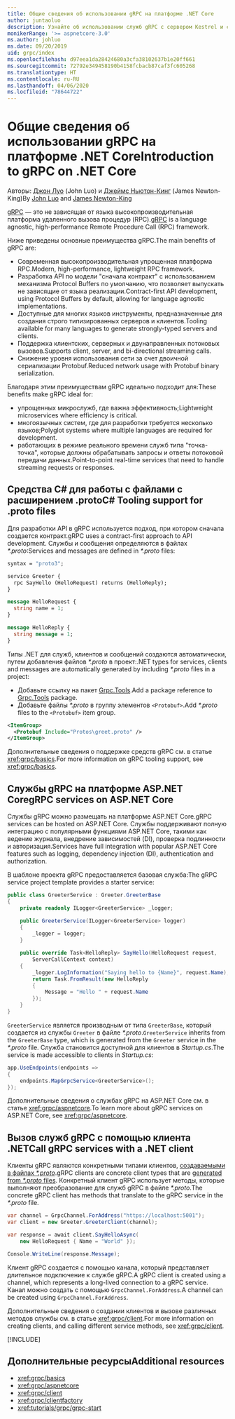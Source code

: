 ```yaml
---
title: Общие сведения об использовании gRPC на платформе .NET Core
author: juntaoluo
description: Узнайте об использовании служб gRPC с сервером Kestrel и стеком ASP.NET Core.
monikerRange: '>= aspnetcore-3.0'
ms.author: johluo
ms.date: 09/20/2019
uid: grpc/index
ms.openlocfilehash: d97eea1da28424680a3cfa38102637b1e20ff661
ms.sourcegitcommit: 72792e349458190b4158fcbacb87caf3fc605268
ms.translationtype: HT
ms.contentlocale: ru-RU
ms.lasthandoff: 04/06/2020
ms.locfileid: "78644722"
---
```

# <a name="introduction-to-grpc-on-net-core"></a><span data-ttu-id="efbb9-103">Общие сведения об использовании gRPC на платформе .NET Core</span><span class="sxs-lookup"><span data-stu-id="efbb9-103">Introduction to gRPC on .NET Core</span></span>

<span data-ttu-id="efbb9-104">Авторы: [Джон Луо](https://github.com/juntaoluo) (John Luo) и [Джеймс Ньютон-Кинг](https://twitter.com/jamesnk) (James Newton-King)</span><span class="sxs-lookup"><span data-stu-id="efbb9-104">By [John Luo](https://github.com/juntaoluo) and [James Newton-King](https://twitter.com/jamesnk)</span></span>

<span data-ttu-id="efbb9-105">[gRPC](https://grpc.io/docs/guides/) — это не зависящая от языка высокопроизводительная платформа удаленного вызова процедур (RPC).</span><span class="sxs-lookup"><span data-stu-id="efbb9-105">[gRPC](https://grpc.io/docs/guides/) is a language agnostic, high-performance Remote Procedure Call (RPC) framework.</span></span>

<span data-ttu-id="efbb9-106">Ниже приведены основные преимущества gRPC.</span><span class="sxs-lookup"><span data-stu-id="efbb9-106">The main benefits of gRPC are:</span></span>
* <span data-ttu-id="efbb9-107">Современная высокопроизводительная упрощенная платформа RPC.</span><span class="sxs-lookup"><span data-stu-id="efbb9-107">Modern, high-performance, lightweight RPC framework.</span></span>
* <span data-ttu-id="efbb9-108">Разработка API по модели "сначала контракт" с использованием механизма Protocol Buffers по умолчанию, что позволяет выпускать не зависящие от языка реализации.</span><span class="sxs-lookup"><span data-stu-id="efbb9-108">Contract-first API development, using Protocol Buffers by default, allowing for language agnostic implementations.</span></span>
* <span data-ttu-id="efbb9-109">Доступные для многих языков инструменты, предназначенные для создания строго типизированных серверов и клиентов.</span><span class="sxs-lookup"><span data-stu-id="efbb9-109">Tooling available for many languages to generate strongly-typed servers and clients.</span></span>
* <span data-ttu-id="efbb9-110">Поддержка клиентских, серверных и двунаправленных потоковых вызовов.</span><span class="sxs-lookup"><span data-stu-id="efbb9-110">Supports client, server, and bi-directional streaming calls.</span></span>
* <span data-ttu-id="efbb9-111">Снижение уровня использования сети за счет двоичной сериализации Protobuf.</span><span class="sxs-lookup"><span data-stu-id="efbb9-111">Reduced network usage with Protobuf binary serialization.</span></span>

<span data-ttu-id="efbb9-112">Благодаря этим преимуществам gRPC идеально подходит для:</span><span class="sxs-lookup"><span data-stu-id="efbb9-112">These benefits make gRPC ideal for:</span></span>
* <span data-ttu-id="efbb9-113">упрощенных микрослужб, где важна эффективность;</span><span class="sxs-lookup"><span data-stu-id="efbb9-113">Lightweight microservices where efficiency is critical.</span></span>
* <span data-ttu-id="efbb9-114">многоязычных систем, где для разработки требуется несколько языков;</span><span class="sxs-lookup"><span data-stu-id="efbb9-114">Polyglot systems where multiple languages are required for development.</span></span>
* <span data-ttu-id="efbb9-115">работающих в режиме реального времени служб типа "точка-точка", которые должны обрабатывать запросы и ответы потоковой передачи данных.</span><span class="sxs-lookup"><span data-stu-id="efbb9-115">Point-to-point real-time services that need to handle streaming requests or responses.</span></span>

## <a name="c-tooling-support-for-proto-files"></a><span data-ttu-id="efbb9-116">Средства C# для работы с файлами с расширением .proto</span><span class="sxs-lookup"><span data-stu-id="efbb9-116">C# Tooling support for .proto files</span></span>

<span data-ttu-id="efbb9-117">Для разработки API в gRPC используется подход, при котором сначала создается контракт.</span><span class="sxs-lookup"><span data-stu-id="efbb9-117">gRPC uses a contract-first approach to API development.</span></span> <span data-ttu-id="efbb9-118">Службы и сообщения определяются в файлах *\*.proto*:</span><span class="sxs-lookup"><span data-stu-id="efbb9-118">Services and messages are defined in *\*.proto* files:</span></span>

```protobuf
syntax = "proto3";

service Greeter {
  rpc SayHello (HelloRequest) returns (HelloReply);
}

message HelloRequest {
  string name = 1;
}

message HelloReply {
  string message = 1;
}
```

<span data-ttu-id="efbb9-119">Типы .NET для служб, клиентов и сообщений создаются автоматически, путем добавления файлов *\*.proto* в проект:</span><span class="sxs-lookup"><span data-stu-id="efbb9-119">.NET types for services, clients and messages are automatically generated by including *\*.proto* files in a project:</span></span>

* <span data-ttu-id="efbb9-120">Добавьте ссылку на пакет [Grpc.Tools](https://www.nuget.org/packages/Grpc.Tools/).</span><span class="sxs-lookup"><span data-stu-id="efbb9-120">Add a package reference to [Grpc.Tools](https://www.nuget.org/packages/Grpc.Tools/) package.</span></span>
* <span data-ttu-id="efbb9-121">Добавьте файлы *\*.proto* в группу элементов `<Protobuf>`.</span><span class="sxs-lookup"><span data-stu-id="efbb9-121">Add *\*.proto* files to the `<Protobuf>` item group.</span></span>

```xml
<ItemGroup>
  <Protobuf Include="Protos\greet.proto" />
</ItemGroup>
```

<span data-ttu-id="efbb9-122">Дополнительные сведения о поддержке средств gRPC см. в статье <xref:grpc/basics>.</span><span class="sxs-lookup"><span data-stu-id="efbb9-122">For more information on gRPC tooling support, see <xref:grpc/basics>.</span></span>

## <a name="grpc-services-on-aspnet-core"></a><span data-ttu-id="efbb9-123">Службы gRPC на платформе ASP.NET Core</span><span class="sxs-lookup"><span data-stu-id="efbb9-123">gRPC services on ASP.NET Core</span></span>

<span data-ttu-id="efbb9-124">Службы gRPC можно размещать на платформе ASP.NET Core.</span><span class="sxs-lookup"><span data-stu-id="efbb9-124">gRPC services can be hosted on ASP.NET Core.</span></span> <span data-ttu-id="efbb9-125">Службы поддерживают полную интеграцию с популярными функциями ASP.NET Core, такими как ведение журнала, внедрение зависимостей (DI), проверка подлинности и авторизация.</span><span class="sxs-lookup"><span data-stu-id="efbb9-125">Services have full integration with popular ASP.NET Core features such as logging, dependency injection (DI), authentication and authorization.</span></span>

<span data-ttu-id="efbb9-126">В шаблоне проекта gRPC предоставляется базовая служба:</span><span class="sxs-lookup"><span data-stu-id="efbb9-126">The gRPC service project template provides a starter service:</span></span>

```csharp
public class GreeterService : Greeter.GreeterBase
{
    private readonly ILogger<GreeterService> _logger;

    public GreeterService(ILogger<GreeterService> logger)
    {
        _logger = logger;
    }

    public override Task<HelloReply> SayHello(HelloRequest request,
        ServerCallContext context)
    {
        _logger.LogInformation("Saying hello to {Name}", request.Name);
        return Task.FromResult(new HelloReply 
        {
            Message = "Hello " + request.Name
        });
    }
}
```

<span data-ttu-id="efbb9-127">`GreeterService` является производным от типа `GreeterBase`, который создается из службы `Greeter` в файле *\*.proto*.</span><span class="sxs-lookup"><span data-stu-id="efbb9-127">`GreeterService` inherits from the `GreeterBase` type, which is generated from the `Greeter` service in the *\*.proto* file.</span></span> <span data-ttu-id="efbb9-128">Служба становится доступной для клиентов в *Startup.cs*.</span><span class="sxs-lookup"><span data-stu-id="efbb9-128">The service is made accessible to clients in *Startup.cs*:</span></span>

```csharp
app.UseEndpoints(endpoints =>
{
    endpoints.MapGrpcService<GreeterService>();
});
```

<span data-ttu-id="efbb9-129">Дополнительные сведения о службах gRPC на ASP.NET Core см. в статье <xref:grpc/aspnetcore>.</span><span class="sxs-lookup"><span data-stu-id="efbb9-129">To learn more about gRPC services on ASP.NET Core, see <xref:grpc/aspnetcore>.</span></span>

## <a name="call-grpc-services-with-a-net-client"></a><span data-ttu-id="efbb9-130">Вызов служб gRPC с помощью клиента .NET</span><span class="sxs-lookup"><span data-stu-id="efbb9-130">Call gRPC services with a .NET client</span></span>

<span data-ttu-id="efbb9-131">Клиенты gRPC являются конкретными типами клиентов, [создаваемыми в файлах *\*.proto*](xref:grpc/basics#generated-c-assets).</span><span class="sxs-lookup"><span data-stu-id="efbb9-131">gRPC clients are concrete client types that are [generated from *\*.proto* files](xref:grpc/basics#generated-c-assets).</span></span> <span data-ttu-id="efbb9-132">Конкретный клиент gRPC использует методы, которые выполняют преобразование для служб gRPC в файле *\*.proto*.</span><span class="sxs-lookup"><span data-stu-id="efbb9-132">The concrete gRPC client has methods that translate to the gRPC service in the *\*.proto* file.</span></span>

```csharp
var channel = GrpcChannel.ForAddress("https://localhost:5001");
var client = new Greeter.GreeterClient(channel);

var response = await client.SayHelloAsync(
    new HelloRequest { Name = "World" });

Console.WriteLine(response.Message);
```

<span data-ttu-id="efbb9-133">Клиент gRPC создается с помощью канала, который представляет длительное подключение к службе gRPC.</span><span class="sxs-lookup"><span data-stu-id="efbb9-133">A gRPC client is created using a channel, which represents a long-lived connection to a gRPC service.</span></span> <span data-ttu-id="efbb9-134">Канал можно создать с помощью `GrpcChannel.ForAddress`.</span><span class="sxs-lookup"><span data-stu-id="efbb9-134">A channel can be created using `GrpcChannel.ForAddress`.</span></span>

<span data-ttu-id="efbb9-135">Дополнительные сведения о создании клиентов и вызове различных методов службы см. в статье <xref:grpc/client>.</span><span class="sxs-lookup"><span data-stu-id="efbb9-135">For more information on creating clients, and calling different service methods, see <xref:grpc/client>.</span></span>

[!INCLUDE[](~/includes/gRPCazure.md)]

## <a name="additional-resources"></a><span data-ttu-id="efbb9-136">Дополнительные ресурсы</span><span class="sxs-lookup"><span data-stu-id="efbb9-136">Additional resources</span></span>

* <xref:grpc/basics>
* <xref:grpc/aspnetcore>
* <xref:grpc/client>
* <xref:grpc/clientfactory>
* <xref:tutorials/grpc/grpc-start>
